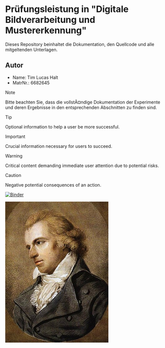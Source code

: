 # Prüfungsleistung in "Digitale Bildverarbeitung und Mustererkennung"

Dieses Repository beinhaltet die Dokumentation, den Quellcode und alle mitgeltenden Unterlagen.

## Autor

- Name:     Tim Lucas Halt
- MatrNr.:  6682645

> [!NOTE]  
> Bitte beachten Sie, dass die vollstÃ¤ndige Dokumentation der Experimente und deren Ergebnisse in den entsprechenden Abschnitten zu finden sind.

> [!TIP]
> Optional information to help a user be more successful.

> [!IMPORTANT]  
> Crucial information necessary for users to succeed.

> [!WARNING]  
> Critical content demanding immediate user attention due to potential risks.

> [!CAUTION]
> Negative potential consequences of an action.

[![Binder](https://mybinder.org/badge_logo.svg)](https://mybinder.org/v2/gh/LucHalt/LucHalt_TFE21-2_deepLearning/main?labpath=Code%2Fpepsi.evaluation.ipynb)

![schönes Bild](schiller.jpg)
